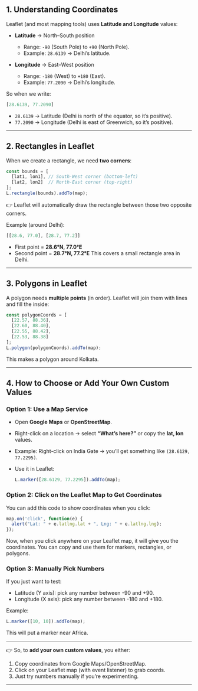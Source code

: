 ## 1. Understanding Coordinates

Leaflet (and most mapping tools) uses **Latitude and Longitude** values:

* **Latitude** → North–South position

  * Range: `-90` (South Pole) to `+90` (North Pole).
  * Example: `28.6139` → Delhi’s latitude.

* **Longitude** → East–West position

  * Range: `-180` (West) to `+180` (East).
  * Example: `77.2090` → Delhi’s longitude.

So when we write:

```js
[28.6139, 77.2090]
```

* `28.6139` → Latitude (Delhi is north of the equator, so it’s positive).
* `77.2090` → Longitude (Delhi is east of Greenwich, so it’s positive).

---

## 2. Rectangles in Leaflet

When we create a rectangle, we need **two corners**:

```js
const bounds = [
  [lat1, lon1], // South-West corner (bottom-left)
  [lat2, lon2]  // North-East corner (top-right)
];
L.rectangle(bounds).addTo(map);
```

👉 Leaflet will automatically draw the rectangle between those two opposite corners.

Example (around Delhi):

```js
[[28.6, 77.0], [28.7, 77.2]]
```

* First point = **28.6°N, 77.0°E**
* Second point = **28.7°N, 77.2°E**
  This covers a small rectangle area in Delhi.

---

## 3. Polygons in Leaflet

A polygon needs **multiple points** (in order). Leaflet will join them with lines and fill the inside:

```js
const polygonCoords = [
  [22.57, 88.36],
  [22.60, 88.40],
  [22.55, 88.42],
  [22.53, 88.38]
];
L.polygon(polygonCoords).addTo(map);
```

This makes a polygon around Kolkata.

---

## 4. How to Choose or Add Your Own Custom Values

### Option 1: Use a Map Service

* Open **Google Maps** or **OpenStreetMap**.
* Right-click on a location → select **“What’s here?”** or copy the **lat, lon** values.
* Example: Right-click on India Gate → you’ll get something like `(28.6129, 77.2295)`.
* Use it in Leaflet:

  ```js
  L.marker([28.6129, 77.2295]).addTo(map);
  ```

### Option 2: Click on the Leaflet Map to Get Coordinates

You can add this code to show coordinates when you click:

```js
map.on('click', function(e) {
  alert("Lat: " + e.latlng.lat + ", Lng: " + e.latlng.lng);
});
```

Now, when you click anywhere on your Leaflet map, it will give you the coordinates. You can copy and use them for markers, rectangles, or polygons.

### Option 3: Manually Pick Numbers

If you just want to test:

* Latitude (Y axis): pick any number between -90 and +90.
* Longitude (X axis): pick any number between -180 and +180.

Example:

```js
L.marker([10, 10]).addTo(map);
```

This will put a marker near Africa.

---

👉 So, to **add your own custom values**, you either:

1. Copy coordinates from Google Maps/OpenStreetMap.
2. Click on your Leaflet map (with event listener) to grab coords.
3. Just try numbers manually if you’re experimenting.

---


